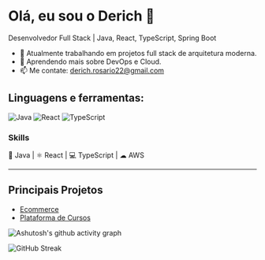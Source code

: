 # Olá, eu sou o Derich 👋

Desenvolvedor Full Stack | Java, React, TypeScript, Spring Boot

- 🔭 Atualmente trabalhando em projetos full stack de arquitetura moderna.
- 🌱 Aprendendo mais sobre DevOps e Cloud.
- 📫 Me contate: [derich.rosario22@gmail.com](mailto:derich.rosario22@gmail.com)

## Linguagens e ferramentas:

![Java](https://img.shields.io/badge/Java-ED8B00?style=for-the-badge&logo=java&logoColor=white)
![React](https://img.shields.io/badge/React-61DAFB?style=for-the-badge&logo=react&logoColor=black)
![TypeScript](https://img.shields.io/badge/TypeScript-3178C6?style=for-the-badge&logo=typescript&logoColor=white)

### Skills

🚀 Java | ⚛ React | 💻 TypeScript | ☁ AWS

---

## Principais Projetos

- [Ecommerce](https://github.com/Derich1/E-Commerce)
- [Plataforma de Cursos](https://github.com/Derich1/PlataformaCursos)

![Ashutosh's github activity graph](https://activity-graph.herokuapp.com/graph?username=Derich1&theme=react-dark)

![GitHub Streak](https://github-readme-streak-stats.herokuapp.com/?user=Derich1&theme=radical)


